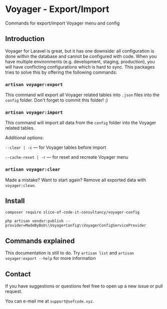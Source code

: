 # Voyager - Export/Import

Commands for export/import Voyager menu and config


## Introduction

Voyager for Laravel is great, but it has one downside: all configuration is done within the database and cannot be configured with code. When you have multiple environments (e.g. development, staging, production), you will have conflicting configurations which is hard to sync.
This packages tries to solve this by offering the following commands:

### `artisan voyager:export`

This command will export all Voyager related tables into `.json` files into the `config` folder. Don't forget to commit this folder! :)

### `artisan voyager:import`

This command will import all data from the `config` folder into the Voyager related tables.

Additional options:

`--clear | -c` — for Voyager tables before import

`--cache-reset | -r` — for reset and recreate Voyager menu

### `artisan voyager:clear`

Made a mistake? Want to start again? Remove all exported data with `voyager:clean`.

## Install

`composer require slice-of-code-it-consultancy/voyager-config`

`php artisan vendor:publish --provider=MadeByBob\\VoyagerConfig\\VoyagerConfigServiceProvider`

## Commands explained

This documentation is still to do. Try `artisan list` and `artisan voyager:export --help` for more information

## Contact

If you have suggestions or questions feel free to open up a new issue or pull request.

You can e-mail me at `support@sofcode.xyz`.

